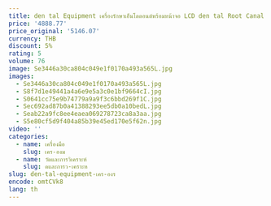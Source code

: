 ```yaml
---
title: den tal Equipment เครื่องรักษาเอ็นโดดอนต์พร้อมหน้าจอ LCD den tal Root Canal Apex Locator
price: '4888.77'
price_original: '5146.07'
currency: THB
discount: 5%
rating: 5
volume: 76
image: Se3446a30ca804c049e1f0170a493a565L.jpg
images:
  - Se3446a30ca804c049e1f0170a493a565L.jpg
  - S8f7d1e49441a4a6e9e5a3c0e1bf9664cI.jpg
  - S0641cc75e9b74779a9a9f3c6bbd269f1C.jpg
  - Sec692ad87b0a41388293ee5db0a10bedL.jpg
  - Seab22a9fc8ee4eaea069278723ca8a3aa.jpg
  - S5e80cf5d9f404a85b39e45ed170e5f62n.jpg
video: ''
categories:
  - name: เครื่องมือ
    slug: เคร-องม
  - name: วัดและการวิเคราะห์
    slug: ดและการว-เคราะห
slug: den-tal-equipment-เคร-องร
encode: omtCVk8
lang: th
---
```

  